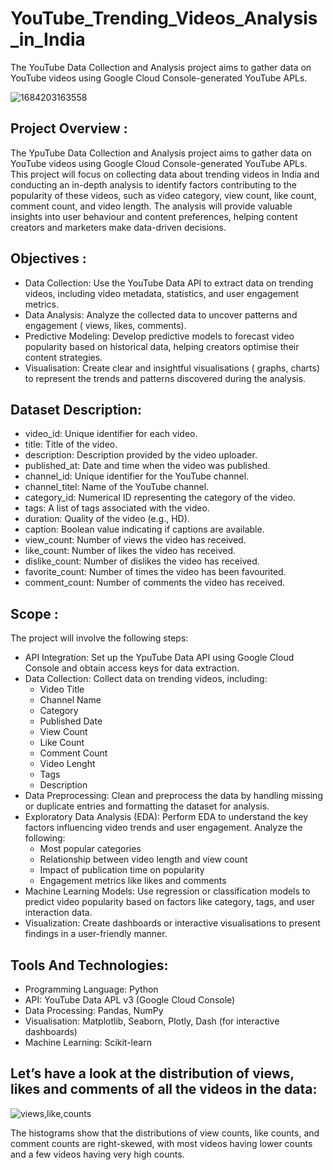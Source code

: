 # YouTube_Trending_Videos_Analysis_in_India
The YouTube Data Collection and Analysis project aims to gather data on YouTube videos using Google Cloud Console-generated YouTube APLs. 

![1684203163558](https://github.com/user-attachments/assets/2b2c5fdf-6435-4454-83c6-2114111fff61)

## Project Overview :
The YpuTube Data Collection and Analysis project aims to gather data on YouTube videos using Google Cloud Console-generated YouTube APLs. This project will focus on collecting data about trending videos in India and conducting an in-depth analysis to identify factors contributing to the popularity of these videos, such as video category, view count, like count, comment count, and video length. The analysis will provide valuable insights into user behaviour and content preferences, helping content creators and marketers make data-driven decisions. 

## Objectives :
- Data Collection: Use the YouTube Data API to extract data on trending videos, including video metadata, statistics, and user engagement metrics.
- Data Analysis: Analyze the collected data to uncover patterns and engagement ( views, likes, comments).
- Predictive Modeling: Develop predictive models to forecast video popularity based on historical data, helping creators optimise their content strategies.
- Visualisation: Create clear and insightful visualisations ( graphs, charts) to represent the trends and patterns discovered during the analysis.

## Dataset Description:
- video_id: Unique identifier for each video.
- title: Title of the video.
- description: Description provided by the video uploader.
- published_at: Date and time when the video was published.
- channel_id: Unique identifier for the YouTube channel.
- channel_titel: Name of the YouTube channel.
- category_id:  Numerical ID representing the category of the video.
- tags: A list of tags associated with the video.
- duration: Quality of the video (e.g., HD).
- caption: Boolean value indicating if captions are available.
- view_count: Number of views the video has received.
- like_count: Number of likes the video has received.
- dislike_count: Number of dislikes the video has received.
- favorite_count: Number of times the video has been favourited.
- comment_count: Number of comments the video has received.

## Scope :
The project will involve the following steps:
- API Integration: Set up the YpuTube Data API using Google Cloud Console and obtain access keys for data extraction.
- Data Collection: Collect data on trending videos, including:
    - Video Title 
    - Channel Name 
    - Category
    - Published Date
    - View Count
    - Like Count
    - Comment Count
    - Video Lenght 
    - Tags
    - Description
- Data Preprocessing: Clean and preprocess the data by handling missing or duplicate entries and formatting the dataset for analysis.
- Exploratory Data Analysis (EDA): Perform EDA to understand the key factors influencing video trends and user engagement. Analyze the following:
    - Most popular categories
    - Relationship between video length and view count 
    - Impact of publication time on popularity
    - Engagement metrics like likes and comments
- Machine Learning Models: Use regression or classification models to predict video popularity based on factors like category, tags, and user interaction data.
- Visualization: Create dashboards or interactive visualisations to present findings in a user-friendly manner.

## Tools And Technologies:
- Programming Language: Python
- API: YouTube Data APL v3 (Google Cloud Console)
- Data Processing: Pandas, NumPy
- Visualisation: Matplotlib, Seaborn, Plotly, Dash (for interactive dashboards)
- Machine Learning: Scikit-learn

##  Let’s have a look at the distribution of views, likes and comments of all the videos in the data:

![views,like,counts](https://github.com/user-attachments/assets/6b0caf6e-c357-4132-a5ac-d33aac154009)

The histograms show that the distributions of view counts, like counts, and comment counts are right-skewed, with most videos having lower counts and a few videos having very high counts.

